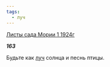 ```yaml
---
tags:
  - луч
---
```

[Листы сада Мории 1 1924г](https://127.0.0.1:4002/agni/1924)

___163___

Будьте как [луч](../../../tags/#луч) солнца и песнь птицы.   


